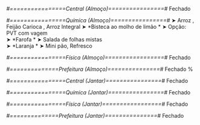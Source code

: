 
*#================Central (Almoço)================#*
Fechado

*#================Química (Almoço)================#*
➤ Arroz ,  Feijão Carioca ,  Arroz Integral
➤ *Bisteca ao molho de limão *
➤ Opção: PVT com vagem    
➤ *Farofa *
➤ Salada de folhas mistas   
➤ *Laranja  *
➤ Mini pão, Refresco  

*#================Física (Almoço)=================#*
Fechado

*#==============Prefeitura (Almoço)===============#*
Fechado
%

*#================Central (Jantar)================#*
Fechado

*#================Química (Jantar)================#*
Fechado

*#================Física (Jantar)=================#*
Fechado

*#==============Prefeitura (Jantar)===============#*
Fechado
